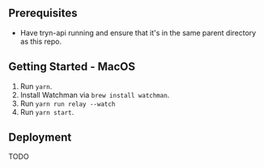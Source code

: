 ## Prerequisites

- Have tryn-api running and ensure that it's in the same parent directory as this repo.

## Getting Started - MacOS

1. Run `yarn`.
2. Install Watchman via `brew install watchman`.
3. Run `yarn run relay --watch`
4. Run `yarn start`.

## Deployment

TODO
